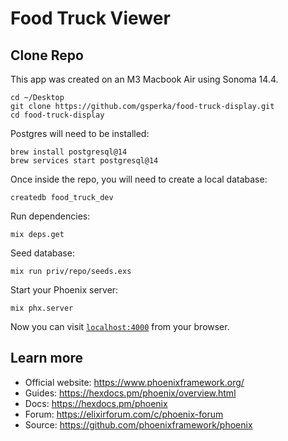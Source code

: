 # Food Truck Viewer  

## Clone Repo

This app was created on an M3 Macbook Air using Sonoma 14.4.

```
cd ~/Desktop 
git clone https://github.com/gsperka/food-truck-display.git
cd food-truck-display
```

Postgres will need to be installed:

```
brew install postgresql@14
brew services start postgresql@14
```

Once inside the repo, you will need to create a local database: 

```
createdb food_truck_dev
```

Run dependencies: 

```
mix deps.get
```

Seed database: 

```
mix run priv/repo/seeds.exs
```

Start your Phoenix server:

```
mix phx.server
```

Now you can visit [`localhost:4000`](http://localhost:4000) from your browser.





## Learn more

  * Official website: https://www.phoenixframework.org/
  * Guides: https://hexdocs.pm/phoenix/overview.html
  * Docs: https://hexdocs.pm/phoenix
  * Forum: https://elixirforum.com/c/phoenix-forum
  * Source: https://github.com/phoenixframework/phoenix
